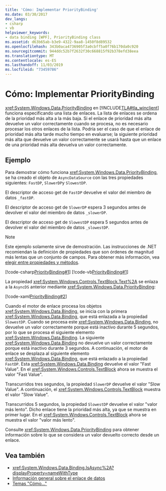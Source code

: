 ```yaml
---
title: 'Cómo: Implementar PriorityBinding'
ms.date: 03/30/2017
dev_langs:
- csharp
- vb
helpviewer_keywords:
- data binding [WPF], PriorityBinding class
ms.assetid: d63b65ab-b3e9-4322-9aa8-1450f8d89532
ms.openlocfilehash: 343b0aca4736905f3a0cbff5a0f76b170da0c920
ms.sourcegitcommit: 944ddc52b7f2632f30c668815f92b378efd38eea
ms.translationtype: MT
ms.contentlocale: es-ES
ms.lasthandoff: 11/03/2019
ms.locfileid: "73459786"
---
```

# <a name="how-to-implement-prioritybinding"></a>Cómo: Implementar PriorityBinding
<xref:System.Windows.Data.PriorityBinding> en [!INCLUDE[TLA#tla_winclient](../../../../includes/tlasharptla-winclient-md.md)] funciona especificando una lista de enlaces. La lista de enlaces se ordena de la prioridad más alta a la más baja. Si el enlace de prioridad más alta devuelve un valor correctamente cuando se procesa, no es necesario procesar los otros enlaces de la lista. Podría ser el caso de que el enlace de prioridad más alta tarde mucho tiempo en evaluarse; la siguiente prioridad más alta que devuelve un valor correctamente se usará hasta que un enlace de una prioridad más alta devuelva un valor correctamente.  
  
## <a name="example"></a>Ejemplo  
 Para demostrar cómo funciona <xref:System.Windows.Data.PriorityBinding>, se ha creado el objeto de `AsyncDataSource` con las tres propiedades siguientes: `FastDP`, `SlowerDP`y `SlowestDP`.  
  
 El descriptor de acceso get de `FastDP` devuelve el valor del miembro de datos `_fastDP`.  
  
 El descriptor de acceso get de `SlowerDP` espera 3 segundos antes de devolver el valor del miembro de datos `_slowerDP`.  
  
 El descriptor de acceso get de `SlowestDP` espera 5 segundos antes de devolver el valor del miembro de datos `_slowestDP`.  
  
> [!NOTE]
> Este ejemplo solamente sirve de demostración. Las instrucciones de .NET recomiendan la definición de propiedades que son órdenes de magnitud más lentas que un conjunto de campos. Para obtener más información, vea [elegir entre propiedades y métodos](https://docs.microsoft.com/previous-versions/dotnet/netframework-4.0/ms229054(v=vs.100)).  
  
 [!code-csharp[PriorityBinding#1](~/samples/snippets/csharp/VS_Snippets_Wpf/PriorityBinding/CSharp/Window1.xaml.cs#1)]
 [!code-vb[PriorityBinding#1](~/samples/snippets/visualbasic/VS_Snippets_Wpf/PriorityBinding/VisualBasic/AsyncDataSource.vb#1)]  
  
 La propiedad <xref:System.Windows.Controls.TextBlock.Text%2A> se enlaza a la `AsyncDS` anterior mediante <xref:System.Windows.Data.PriorityBinding>:  
  
 [!code-xaml[PriorityBinding#2](~/samples/snippets/csharp/VS_Snippets_Wpf/PriorityBinding/CSharp/Window1.xaml#2)]  
  
 Cuando el motor de enlace procesa los objetos <xref:System.Windows.Data.Binding>, se inicia con la primera <xref:System.Windows.Data.Binding>, que está enlazada a la propiedad `SlowestDP`. Cuando se procesa este <xref:System.Windows.Data.Binding>, no devuelve un valor correctamente porque está inactivo durante 5 segundos, por lo que se procesa el siguiente elemento <xref:System.Windows.Data.Binding>. La siguiente <xref:System.Windows.Data.Binding> no devuelve un valor correctamente porque está inactivo durante 3 segundos. A continuación, el motor de enlace se desplaza al siguiente elemento <xref:System.Windows.Data.Binding>, que está enlazado a la propiedad `FastDP`. Esta <xref:System.Windows.Data.Binding> devuelve el valor "Fast Value". En el <xref:System.Windows.Controls.TextBlock> ahora se muestra el valor "Fast Value".  
  
 Transcurridos tres segundos, la propiedad `SlowerDP` devuelve el valor "Slow Value". A continuación, el <xref:System.Windows.Controls.TextBlock> muestra el valor "Slow Value".  
  
 Transcurridos 5 segundos, la propiedad `SlowestDP` devuelve el valor "valor más lento". Dicho enlace tiene la prioridad más alta, ya que se muestra en primer lugar. En el <xref:System.Windows.Controls.TextBlock> ahora se muestra el valor "valor más lento".  
  
 Consulte <xref:System.Windows.Data.PriorityBinding> para obtener información sobre lo que se considera un valor devuelto correcto desde un enlace.  
  
## <a name="see-also"></a>Vea también

- <xref:System.Windows.Data.Binding.IsAsync%2A?displayProperty=nameWithType>
- [Información general sobre el enlace de datos](../../../desktop-wpf/data/data-binding-overview.md)
- [Temas "Cómo..."](data-binding-how-to-topics.md)
